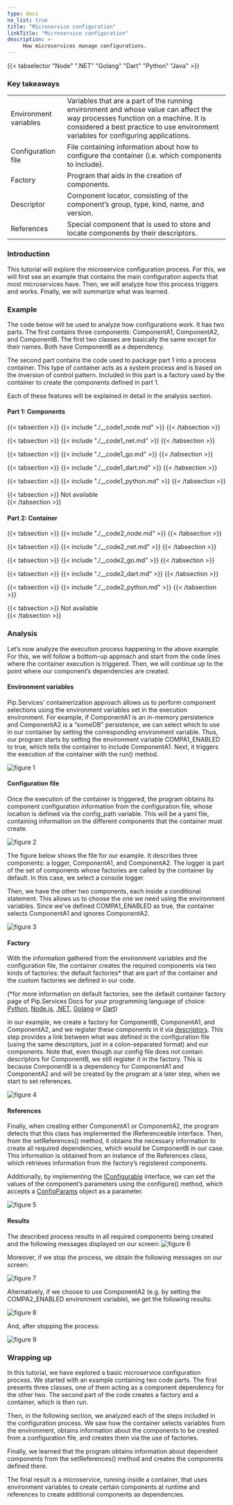 ```yaml
---
type: docs
no_list: true
title: "Microservice configuration"
linkTitle: "Microservice configuration"
description: >-
     How microservices manage configurations.
---
```


{{< tabselector "Node" ".NET" "Golang" "Dart" "Python" "Java" >}}

### Key takeaways

<table class="full-width-table">
  <tr>
    <td>Environment variables</td>
    <td>Variables that are a part of the running environment and whose value can affect the way processes function on a machine. It is considered a best practice to use environment variables for configuring applications.</td>
  </tr>
  <tr>
    <td>Configuration file</td>
    <td>File containing information about how to configure the container (i.e. which components to include).</td>
  </tr>
  <tr>
    <td>Factory</td>
    <td>Program that aids in the creation of components.</td>
  </tr>
  <tr>
    <td>Descriptor</td>
    <td>Component locator, consisting of the component’s group, type, kind, name, and version.</td>
  </tr>
  <tr>
    <td>References</td>
    <td>Special component that is used to store and locate components by their descriptors.</td>
  </tr>     
 </table>

### Introduction

This tutorial will explore the microservice configuration process. For this, we will first see an example that contains the main configuration aspects that most microservices have. Then, we will analyze how this process triggers and works. Finally, we will summarize what was learned.

### Example

The code below will be used to analyze how configurations work. It has two parts. The first contains three components: ComponentA1, ComponentA2, and ComponentB. The first two classes are basically the same except for their names. Both have ComponentB as a dependency. 

The second part contains the code used to package part 1 into a process container. This type of container acts as a system process and is based on the inversion of control pattern. Included in this part is a factory used by the container to create the components defined in part 1. 

Each of these features will be explained in detail in the analysis section.

#### Part 1: Components

{{< tabsection >}}
  {{< include "./__code1_node.md" >}}
{{< /tabsection >}}

{{< tabsection >}}
  {{< include "./__code1_net.md" >}}
{{< /tabsection >}}

{{< tabsection >}}
  {{< include "./__code1_go.md" >}}
{{< /tabsection >}}

{{< tabsection >}}
  {{< include "./__code1_dart.md" >}}
{{< /tabsection >}}

{{< tabsection >}}
  {{< include "./__code1_python.md" >}}
{{< /tabsection >}}

{{< tabsection >}}
  Not available  
{{< /tabsection >}}


#### Part 2: Container

{{< tabsection >}}
  {{< include "./__code2_node.md" >}}
{{< /tabsection >}}

{{< tabsection >}}
  {{< include "./__code2_net.md" >}}
{{< /tabsection >}}

{{< tabsection >}}
  {{< include "./__code2_go.md" >}}
{{< /tabsection >}}

{{< tabsection >}}
  {{< include "./__code2_dart.md" >}}
{{< /tabsection >}}

{{< tabsection >}}
  {{< include "./__code2_python.md" >}}
{{< /tabsection >}}

{{< tabsection >}}
  Not available  
{{< /tabsection >}}


### Analysis

Let’s now analyze the execution process happening in the above example. For this, we will follow a bottom-up approach and start from the code lines where the container execution is triggered. Then, we will continue up to the point where our component’s dependencies are created.

#### Environment variables

Pip.Services’ containerization approach allows us to perform component selections using the environment variables set in the execution environment. For example, if ComponentA1 is an in-memory persistence and ComponentA2 is a “someDB” persistence, we can select which to use in our container by setting the corresponding environment variable. Thus, our program starts by setting the environment variable COMPA1_ENABLED to true, which tells the container to include ComponentA1. Next, it triggers the execution of the container with the run() method.

![figure 1](./Figure1.png)

#### Configuration file

Once the execution of the container is triggered, the program obtains its component configuration information from the configuration file, whose location is defined via the config_path variable. This will be a yaml file, containing information on the different components that the container must create.

![figure 2](./Figure2.png)

The figure below shows the file for our example. It describes three components: a logger, ComponentA1, and ComponentA2. The logger is part of the set of components whose factories are called by the container by default. In this case, we select a console logger. 

Then, we have the other two components, each inside a conditional statement. This allows us to choose the one we need using the environment variables. Since we’ve defined COMPA1_ENABLED as true, the container selects ComponentA1 and ignores ComponentA2.  

![figure 3](./Figure3.png)

#### Factory

With the information gathered from the environment variables and the configuration file, the container creates the required components via two kinds of factories: the default factories* that are part of the container and the custom factories we defined in our code. 

(*for more information on default factories, see the default container factory page of Pip.Services Docs for your programming language of choice: [Python](https://pip-services.github.io/pip-services-docs/toolkit_api/python/container/build/default_container_factory/), [Node.js](https://pip-services.github.io/pip-services-docs/toolkit_api/node/container/build/default_container_factory/), [.NET](https://pip-services.github.io/pip-services-docs/toolkit_api/net/container/build/default_container_factory/),  [Golang](https://pip-services.github.io/pip-services-docs/toolkit_api/golang/container/build/default_container_factory/) or [Dart](https://pip-services.github.io/pip-services-docs/toolkit_api/dart/container/build/default_container_factory/))

In our example, we create a factory for ComponentB, ComponentA1, and ComponentA2, and we register these components in it via [descriptors](../../concepts/component/descriptors/). This step provides a link between what was defined in the configuration file (using the same descriptors, just in a colon-separated format) and our components. Note that, even though our config file does not contain descriptors for ComponentB, we still register it in the factory. This is because ComponentB is a dependency for ComponentA1 and ComponentA2 and will be created by the program at a later step, when we start to set references.

![figure 4](./Figure4.png)

#### References

Finally, when creating either ComponentA1 or ComponentA2, the program detects that this class has implemented the IReferenceable interface. Then, from the setReferences() method, it obtains the necessary information to create all required dependencies, which would be ComponentB in our case. This information is obtained from an instance of the References class, which retrieves information from the factory’s registered components.

Additionally, by implementing the [IConfigurable](../../concepts/configuration/component_configuration/) interface, we can set the values of the component’s parameters using the configure() method, which accepts a [ConfigParams](../../concepts/configuration/configurations/) object as a parameter. 

![figure 5](./Figure5.png)

#### Results

The described process results in all required components being created and the following messages displayed on our screen:
![figure 6](./Figure6.png)

Moreover, if we stop the process, we obtain the following messages on our screen:

![figure 7](./Figure7.png)

Alternatively, if we choose to use ComponentA2 (e.g. by setting the COMPA2_ENABLED environment variable), we get the following results:

![figure 8](./Figure8.png)

And, after stopping the process:

![figure 9](./Figure9.png)

### Wrapping up

In this tutorial, we have explored a basic microservice configuration process. We started with an example containing two code parts. The first presents three classes, one of them acting as a component dependency for the other two. The second part of the code creates a factory and a container, which is then run. 

Then, in the following section, we analyzed each of the steps included in the configuration process. We saw how the container selects variables from the environment, obtains information about the components to be created from a configuration file, and creates them via the use of factories. 

Finally, we learned that the program obtains information about dependent components from the setReferences() method and creates the components defined there.

The final result is a microservice, running inside a container, that uses environment variables to create certain components at runtime and references to create additional components as dependencies.

